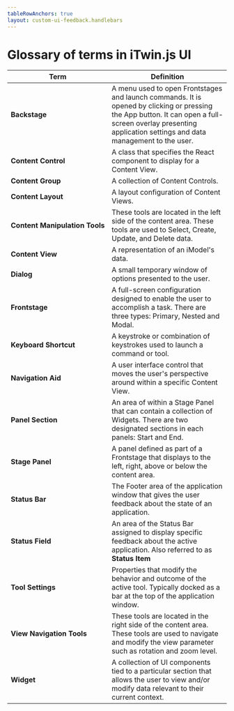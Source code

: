 ```yaml
---
tableRowAnchors: true
layout: custom-ui-feedback.handlebars
---
```


# Glossary of terms in iTwin.js UI

|Term | Definition
|------------|------------|
|**Backstage**|A menu used to open Frontstages and launch commands. It is opened by clicking or pressing the App button. It can open a full-screen overlay presenting application settings and data management to the user.
|**Content&nbsp;Control**|A class that specifies the React component to display for a Content View.
|**Content&nbsp;Group**|A collection of Content Controls.
|**Content&nbsp;Layout**|A layout configuration of Content Views.
|**Content&nbsp;Manipulation&nbsp;Tools**|These tools are located in the left side of the content area. These tools are used to Select, Create, Update, and Delete data.
|**Content&nbsp;View**|A representation of an iModel's data.
|**Dialog**|A small temporary window of options presented to the user.
|**Frontstage**|A full-screen configuration designed to enable the user to accomplish a task. There are three types: Primary, Nested and Modal.
|**Keyboard&nbsp;Shortcut**|A keystroke or combination of keystrokes used to launch a command or tool.
|**Navigation&nbsp;Aid**|A user interface control that moves the user's perspective around within a specific Content View.
|**Panel&nbsp;Section**|An area of within a Stage Panel that can contain a collection of Widgets. There are two designated sections in each panels: Start and End.
|**Stage&nbsp;Panel**|A panel defined as part of a Frontstage that displays to the left, right, above or below the content area.
|**Status&nbsp;Bar**|The Footer area of the application window that gives the user feedback about the state of an application.
|**Status&nbsp;Field**|An area of the Status Bar assigned to display specific feedback about the active application. Also referred to as **Status&nbsp;Item**
|**Tool&nbsp;Settings**|Properties that modify the behavior and outcome of the active tool. Typically docked as a bar at the top of the application window.
|**View&nbsp;Navigation&nbsp;Tools**|These tools are located in the right side of the content area. These tools are used to navigate and modify the view parameter such as rotation and zoom level.
|**Widget**|A collection of UI components tied to a particular section that allows the user to view and/or modify data relevant to their current context.
